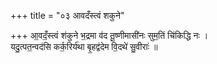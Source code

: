 +++
title = "०३ आवदँस्त्वं शकुने"

+++
आ॒वदँ॒स्त्वं श॑कुने भ॒द्रमा व॑द तू॒ष्णीमासी॑नः सुम॒तिं चि॑किद्धि नः ।  
यदु॒त्पत॒न्वद॑सि कर्क॒रिर्य॑था बृ॒हद्व॑देम वि॒दथे॑ सु॒वीराः॑ ॥